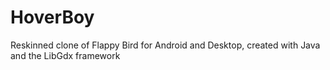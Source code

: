 # HoverBoy
Reskinned clone of Flappy Bird for Android and Desktop, created with Java and the LibGdx framework
